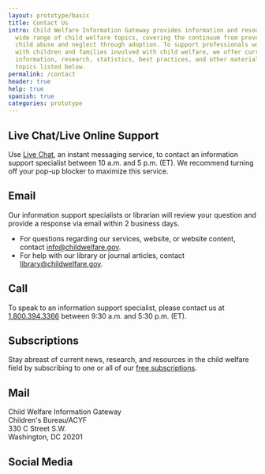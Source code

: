 ```yaml
---
layout: prototype/basic
title: Contact Us
intro: Child Welfare Information Gateway provides information and resources on a
  wide range of child welfare topics, covering the continuum from preventing
  child abuse and neglect through adoption. To support professionals working
  with children and families involved with child welfare, we offer current
  information, research, statistics, best practices, and other materials on the
  topics listed below.
permalink: /contact
header: true
help: true
spanish: true
categories: prototype
---
```

## Live Chat/Live Online Support
Use [Live Chat](), an instant messaging service, to contact an information support specialist between 10 a.m. and 5 p.m. (ET). We recommend turning off your pop-up blocker to maximize this service.

## Email
Our information support specialists or librarian will review your question and provide a response via email within 2 business days.
- For questions regarding our services, website, or website content, contact [info@childwelfare.gov]().
- For help with our library or journal articles, contact [library@childwelfare.gov]().

## Call
To speak to an information support specialist, please contact us at [1.800.394.3366]() between 9:30 a.m. and 5:30 p.m. (ET).

## Subscriptions
Stay abreast of current news, research, and resources in the child welfare field by subscribing to one or all of our [free subscriptions]().

## Mail
Child Welfare Information Gateway  
Children's Bureau/ACYF   
330 C Street S.W.  
Washington, DC 20201

## Social Media
